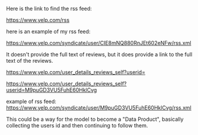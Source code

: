 
Here is the link to find the rss feed:

https://www.yelp.com/rss

here is an example of my rss feed:

https://www.yelp.com/syndicate/user/CIE8mNQ880RnJEt602eNFw/rss.xml

It doesn't provide the full text of reviews, but it does provide a link to the full text of the reviews.

https://www.yelp.com/user_details_reviews_self?userid=

https://www.yelp.com/user_details_reviews_self?userid=M9puGD3VU5FuhE60HklCvg

example of rss feed:
https://www.yelp.com/syndicate/user/M9puGD3VU5FuhE60HklCvg/rss.xml

This could be a way for the model to become a "Data Product", basically collecting the users id and then continuing to follow them. 


